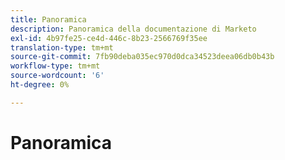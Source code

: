 ```yaml
---
title: Panoramica
description: Panoramica della documentazione di Marketo
exl-id: 4b97fe25-ce4d-446c-8b23-2566769f35ee
translation-type: tm+mt
source-git-commit: 7fb90deba035ec970d0dca34523deea06db0b43b
workflow-type: tm+mt
source-wordcount: '6'
ht-degree: 0%

---
```


# Panoramica
